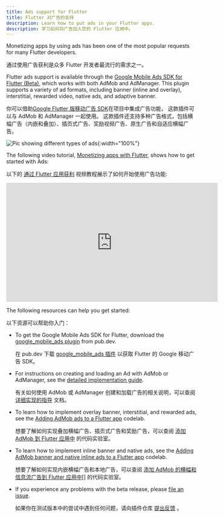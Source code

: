 ```yaml
---
title: Ads support for Flutter
title: Flutter 对广告的支持
description: Learn how to put ads in your Flutter apps.
description: 学习如何将广告加入您的 Flutter 应用中。
---
```


Monetizing apps by using ads has been one of
the most popular requests for many Flutter developers.

通过使用广告获利是众多 Flutter 开发者最流行的需求之一。

Flutter ads support is available through the
[Google Mobile Ads SDK for Flutter (Beta)][plugin],
which works with both AdMob and AdManager.
This plugin supports a variety of ad formats,
including banner (inline and overlay),
interstitial, rewarded video, native ads,
and adaptive banner.

你可以借助[Google Flutter 版移动广告 SDK][plugin]在项目中集成广告功能，
这款插件可以与 AdMob 和 AdManager 一起使用。
这款插件还支持多种广告格式，包括横幅广告（内嵌和叠加）、插页式广告、奖励视频广告、原生广告和自适应横幅广告。

![Pic showing different types of ads]({{site.url}}/assets/images/ads/GoogleMobileAdTypes.png){:width="100%"}

The following video tutorial,
[Monetizing apps with Flutter][],
shows how to get started with Ads:

以下的 [通过 Flutter 应用获利][Monetizing apps with Flutter]
视频教程展示了如何开始使用广告功能:

<iframe width="560" height="315" src="https://player.bilibili.com/player.html?aid=289460171&bvid=BV1Vf4y147Er&cid=305747760&page=1" frameborder="0" allow="accelerometer; autoplay; clipboard-write; encrypted-media; gyroscope; picture-in-picture" allowfullscreen></iframe><br>

The following resources can help you get started:

以下资源可以帮助你入门：

* To get the Google Mobile Ads SDK for Flutter,
  download the [google_mobile_ads plugin][plugin] from pub.dev.

  在 pub.dev 下载 [google_mobile_ads 插件][plugin] 以获取 Flutter 的 Google 移动广告 SDK。

* For instructions on creating and loading an Ad with
  AdMob or AdManager, see the [detailed implementation guide][].

  有关如何使用 AdMob 或 AdManager 创建和加载广告的相关说明，可以查阅
  [详细实现的指导][detailed implementation guide] 文档。

* To learn how to implement overlay banner,
  interstitial, and rewarded ads, see the
  [Adding AdMob ads to a Flutter app][] codelab.

  想要了解如何实现叠加横幅广告、插页式广告和奖励广告，可以查阅
  [添加 AdMob 到 Flutter 应用中][Adding AdMob ads to a Flutter app] 的代码实验室。

* To learn how to implement inline banner
  and native ads, see the [Adding AdMob banner
  and native inline ads to a Flutter app][] codelab.

  想要了解如何实现内嵌横幅广告和本地广告，可以查阅
  [添加 AdMob 的横幅和信息流广告到 Flutter 应用中][
  Adding AdMob banner and native inline ads to a Flutter app][]
  的代码实验室。

* If you experience any problems with the beta release,
  please [file an issue][].

  如果你在测试版本中的尝试中遇到任何问题，请向插件仓库 [提出反馈][file an issue] 。

[Adding AdMob Ads to a Flutter app]: {{site.codelabs}}/codelabs/admob-ads-in-flutter#0
[Adding AdMob banner and native inline ads to a Flutter app]: {{site.codelabs}}/codelabs/admob-inline-ads-in-flutter
[detailed implementation guide]: {{site.developers}}/admob/flutter
[file an issue]: {{site.github}}/googleads/googleads-mobile-flutter/issues
[Monetizing apps with Flutter]: {{site.youtube-site}}/watch?v=m0d_pbgeeG8&feature=youtu.be
[plugin]: {{site.pub-pkg}}/google_mobile_ads

